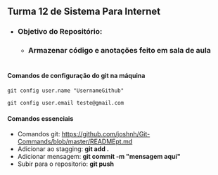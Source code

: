 ## Turma 12 de Sistema Para Internet

- ### Objetivo do Repositório: 
    - ### Armazenar código e anotações feito em sala de aula

# 

#### Comandos de configuração do git na máquina

```
git config user.name "UsernameGithub"
```


```
git config user.email teste@gmail.com
```

#### Comandos essenciais

- Comandos git: https://github.com/joshnh/Git-Commands/blob/master/READMEpt.md
- Adicionar ao stagging: __git add .__
- Adicionar mensagem: __git commit -m "mensagem aqui"__
- Subir para o repositorio: __git push__